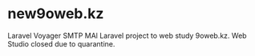 # new9oweb.kz
Laravel Voyager SMTP MAl
Laravel project to web study 9oweb.kz. 
Web Studio closed due to quarantine.